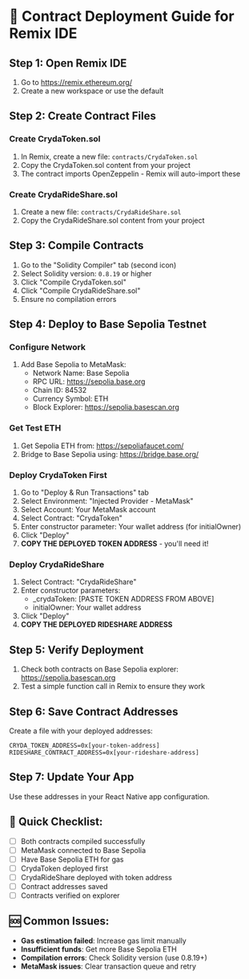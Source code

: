 # 🚀 Contract Deployment Guide for Remix IDE

## Step 1: Open Remix IDE
1. Go to https://remix.ethereum.org/
2. Create a new workspace or use the default

## Step 2: Create Contract Files

### Create CrydaToken.sol
1. In Remix, create a new file: `contracts/CrydaToken.sol`
2. Copy the CrydaToken.sol content from your project
3. The contract imports OpenZeppelin - Remix will auto-import these

### Create CrydaRideShare.sol  
1. Create a new file: `contracts/CrydaRideShare.sol`
2. Copy the CrydaRideShare.sol content from your project

## Step 3: Compile Contracts
1. Go to the "Solidity Compiler" tab (second icon)
2. Select Solidity version: `0.8.19` or higher
3. Click "Compile CrydaToken.sol"
4. Click "Compile CrydaRideShare.sol"
5. Ensure no compilation errors

## Step 4: Deploy to Base Sepolia Testnet

### Configure Network
1. Add Base Sepolia to MetaMask:
   - Network Name: Base Sepolia
   - RPC URL: https://sepolia.base.org
   - Chain ID: 84532
   - Currency Symbol: ETH
   - Block Explorer: https://sepolia.basescan.org

### Get Test ETH
1. Get Sepolia ETH from: https://sepoliafaucet.com/
2. Bridge to Base Sepolia using: https://bridge.base.org/

### Deploy CrydaToken First
1. Go to "Deploy & Run Transactions" tab
2. Select Environment: "Injected Provider - MetaMask"
3. Select Account: Your MetaMask account
4. Select Contract: "CrydaToken"
5. Enter constructor parameter: Your wallet address (for initialOwner)
6. Click "Deploy"
7. **COPY THE DEPLOYED TOKEN ADDRESS** - you'll need it!

### Deploy CrydaRideShare
1. Select Contract: "CrydaRideShare"
2. Enter constructor parameters:
   - _crydaToken: [PASTE TOKEN ADDRESS FROM ABOVE]
   - initialOwner: Your wallet address
3. Click "Deploy"
4. **COPY THE DEPLOYED RIDESHARE ADDRESS**

## Step 5: Verify Deployment
1. Check both contracts on Base Sepolia explorer: https://sepolia.basescan.org
2. Test a simple function call in Remix to ensure they work

## Step 6: Save Contract Addresses
Create a file with your deployed addresses:

```
CRYDA_TOKEN_ADDRESS=0x[your-token-address]
RIDESHARE_CONTRACT_ADDRESS=0x[your-rideshare-address]
```

## Step 7: Update Your App
Use these addresses in your React Native app configuration.

## 🎯 Quick Checklist:
- [ ] Both contracts compiled successfully
- [ ] MetaMask connected to Base Sepolia
- [ ] Have Base Sepolia ETH for gas
- [ ] CrydaToken deployed first
- [ ] CrydaRideShare deployed with token address
- [ ] Contract addresses saved
- [ ] Contracts verified on explorer

## 🆘 Common Issues:
- **Gas estimation failed**: Increase gas limit manually
- **Insufficient funds**: Get more Base Sepolia ETH
- **Compilation errors**: Check Solidity version (use 0.8.19+)
- **MetaMask issues**: Clear transaction queue and retry
